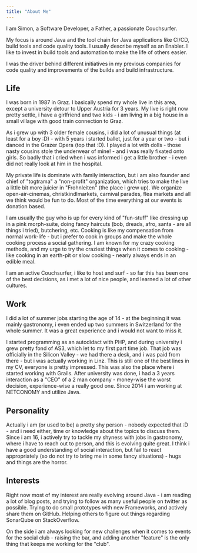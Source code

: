 ```yaml
---
title: "About Me"
---
```


I am Simon, a Software Developer, a Father, a passionate Couchsurfer.

My focus is around Java and the tool chain for Java applications like CI/CD, build tools and code quality tools.
I usually describe myself as an Enabler.
I like to invest in build tools and automation to make the life of others easier.

I was the driver behind different initiatives in my previous companies for code quality and improvements of the builds and build infrastructure.

## Life

I was born in 1987 in Graz.
I basically spend my whole live in this area, except a university detour to Upper Austria for 3 years.
My live is right now pretty settle, i have a girlfriend and two kids - i am living in a big house in a small village with good train connection to Graz.

As i grew up with 3 older female cousins, i did a lot of unusual things (at least for a boy :D) - with 5 years i started ballet, just for a year or two - but i danced in the Grazer Opera (top that :D).
I played a lot with dolls - those nasty cousins stole the underwear of mine! - and i was really fixated onto girls.
So badly that i cried when i was informed i get a little brother - i even did not really look at him in the hospital.

My private life is dominate with family interaction, but i am also founder and chief of "togtrama" a "non-profit" organization, which tries to make the live a little bit more juicier in "Frohnleiten" (the place i grew up).
We organize open-air-cinemas, christkindlmarkets, carnival parades, flea markets and all we think would be fun to do.
Most of the time everything at our events is donation based.

I am usually the guy who is up for every kind of "fun-stuff" like dressing up in a pink morph-suite, doing fancy haircuts (bob, dreads, afro, santa - are all things i tried), butchering, etc.
Cooking is like my compensation from normal work-life - but i prefer to cook in groups and make the whole cooking process a social gathering.
I am known for my crazy cooking methods, and my urge to try the craziest things when it comes to cooking - like cooking in an earth-pit or slow cooking - nearly always ends in an edible meal.

I am an active Couchsurfer, i like to host and surf - so far this has been one of the best decisions, as i met a lot of nice people, and learned a lot of other cultures.


## Work

I did a lot of summer jobs starting the age of 14 - at the beginning it was mainly gastronomy, i even ended up two summers in Switzerland for the whole summer.
It was a great experience and i would not want to miss it.

I started programming as an autodidact with PHP, and during university i grew pretty fond of AS3, which let to my first part time job.
That job was officially in the Silicon Valley - we had there a desk, and i was paid from there - but i was actually working in Linz.
This is still one of the best lines in my CV, everyone is pretty impressed.
This was also the place where i started working with Grails.
After university was done, i had a 3 years interaction as a "CEO" of a 2 man company - money-wise the worst decision, experience-wise a really good one.
Since 2014 i am working at NETCONOMY and utilize Java.

## Personality

Actually i am (or used to be) a pretty shy person - nobody expected that :D - and i need either, time or knowledge about the topics to discuss them.
Since i am 16, i actively try to tackle my shyness with jobs in gastronomy, where i have to reach out to person, and this is evolving quite great.
I think i have a good understanding of social interaction, but fail to react appropriately (so do not try to bring me in some fancy situations) - hugs and things are the horror.

## Interests

Right now most of my interest are really evolving around Java - i am reading a lot of blog posts, and trying to follow as many useful people on twitter as possible.
Trying to do small prototypes with new Frameworks, and actively share them on GitHub.
Helping others to figure out things regarding SonarQube on StackOverflow.

On the side i am always looking for new challenges when it comes to events for the social club - raising the bar, and adding another "feature" is the only thing that keeps me working for the "club".
